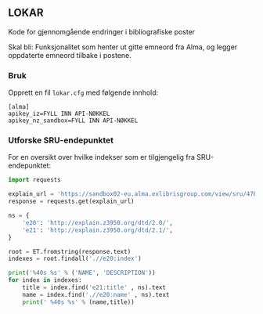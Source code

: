 ## LOKAR

Kode for gjennomgående endringer i bibliografiske poster

Skal bli: Funksjonalitet som henter ut gitte emneord fra Alma, og legger oppdaterte emneord tilbake i postene. 

### Bruk

Opprett en fil `lokar.cfg` med følgende innhold:

```
[alma]
apikey_iz=FYLL INN API-NØKKEL
apikey_nz_sandbox=FYLL INN API-NØKKEL
```

### Utforske SRU-endepunktet

For en oversikt over hvilke indekser som er tilgjengelig fra SRU-endepunktet:

```python
import requests

explain_url = 'https://sandbox02-eu.alma.exlibrisgroup.com/view/sru/47BIBSYS_UBO?version=1.2&operation=explain'
response = requests.get(explain_url)

ns = {
    'e20': 'http://explain.z3950.org/dtd/2.0/',
    'e21': 'http://explain.z3950.org/dtd/2.1/',
}

root = ET.fromstring(response.text)
indexes = root.findall('.//e20:index')

print('%40s %s' % ('NAME', 'DESCRIPTION'))
for index in indexes:
    title = index.find('e21:title' , ns).text
    name = index.find('.//e20:name' , ns).text
    print(' %40s %s' % (name,title))
```
